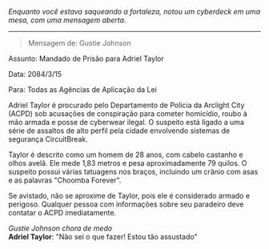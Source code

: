 _Enquanto você estava saqueando a fortaleza, notou um cyberdeck em uma mesa, com uma mensagem aberta._

---

> Mensagem de: Gustie Johnson

Assunto: Mandado de Prisão para Adriel Taylor

Data: 2084/3/15

Para: Todas as Agências de Aplicação da Lei

Adriel Taylor é procurado pelo Departamento de Polícia da Arclight City (ACPD) sob acusações de conspiração para cometer homicídio, roubo à mão armada e posse de cyberwear ilegal. O suspeito está ligado a uma série de assaltos de alto perfil pela cidade envolvendo sistemas de segurança CircuitBreak.

Taylor é descrito como um homem de 28 anos, com cabelo castanho e olhos avelã. Ele mede 1,83 metros e pesa aproximadamente 79 quilos. O suspeito possui várias tatuagens nos braços, incluindo um crânio com asas e as palavras "Choomba Forever".

Se avistado, não se aproxime de Taylor, pois ele é considerado armado e perigoso. Qualquer pessoa com informações sobre seu paradeiro deve contatar o ACPD imediatamente.

_Gustie Johnson chora de medo_  
**Adriel Taylor**: "Não sei o que fazer! Estou tão assustado"
